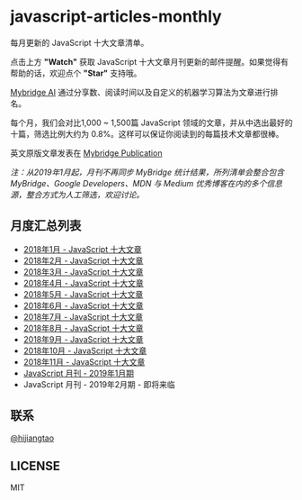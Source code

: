 # javascript-articles-monthly

每月更新的 JavaScript 十大文章清单。

点击上方 **"Watch"** 获取 JavaScript 十大文章月刊更新的邮件提醒。如果觉得有帮助的话，欢迎点个 **"Star"** 支持哦。

[Mybridge AI](https://www.mybridge.co) 通过分享数、阅读时间以及自定义的机器学习算法为文章进行排名。

每个月，我们会对比1,000 ~ 1,500篇 JavaScript 领域的文章，并从中选出最好的十篇，筛选比例大约为 0.8%。这样可以保证你阅读到的每篇技术文章都很棒。

英文原版文章发表在 [Mybridge Publication](https://medium.mybridge.co)

*注：从2019年1月起，月刊不再同步 MyBridge 统计结果，所列清单会整合包含 MyBridge、Google Developers、MDN 与 Medium 优秀博客在内的多个信息源，整合方式为人工筛选，欢迎讨论。*

## 月度汇总列表

* [2018年1月 - JavaScript 十大文章](./2018/02.md)
* [2018年2月 - JavaScript 十大文章](./2018/03.md)
* [2018年3月 - JavaScript 十大文章](./2018/04.md)
* [2018年4月 - JavaScript 十大文章](./2018/05.md)
* [2018年5月 - JavaScript 十大文章](./2018/06.md)
* [2018年6月 - JavaScript 十大文章](./2018/07.md)
* [2018年7月 - JavaScript 十大文章](./2018/08.md)
* [2018年8月 - JavaScript 十大文章](./2018/09.md)
* [2018年9月 - JavaScript 十大文章](./2018/10.md)
* [2018年10月 - JavaScript 十大文章](./2018/11.md)
* [2018年11月 - JavaScript 十大文章](./2018/12.md)
* [JavaScript 月刊 - 2019年1月期](./2019/01.md)
* JavaScript 月刊 - 2019年2月期 - 即将来临

## 联系

[@hijiangtao](https://github.com/hijiangtao)

## LICENSE

MIT
